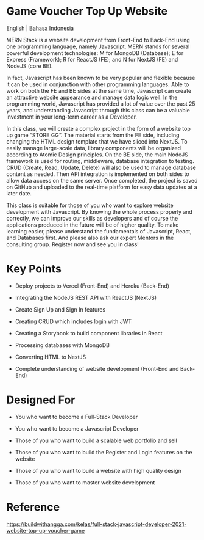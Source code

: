 # Game Voucher Top Up Website

English | [Bahasa Indonesia](./README.id.md)

MERN Stack is a website development from Front-End to Back-End using one programming language, namely Javascript. MERN stands for several powerful development technologies: M for MongoDB (Database); E for Express (Framework); R for ReactJS (FE); and N for NextJS (FE) and NodeJS (core BE).

In fact, Javascript has been known to be very popular and flexible because it can be used in conjunction with other programming languages. Able to work on both the FE and BE sides at the same time, Javascript can create an attractive website appearance and manage data logic well. In the programming world, Javascript has provided a lot of value over the past 25 years, and understanding Javascript through this class can be a valuable investment in your long-term career as a Developer.

In this class, we will create a complex project in the form of a website top up game “STORE GG”. The material starts from the FE side, including changing the HTML design template that we have sliced ​​into NextJS. To easily manage large-scale data, library components will be organized according to Atomic Design principles. On the BE side, the main NodeJS framework is used for routing, middleware, database integration to testing. CRUD (Create, Read, Update, Delete) will also be used to manage database content as needed. Then API integration is implemented on both sides to allow data access on the same server. Once completed, the project is saved on GitHub and uploaded to the real-time platform for easy data updates at a later date.

This class is suitable for those of you who want to explore website development with Javascript. By knowing the whole process properly and correctly, we can improve our skills as developers and of course the applications produced in the future will be of higher quality. To make learning easier, please understand the fundamentals of Javascript, React, and Databases first. And please also ask our expert Mentors in the consulting group. Register now and see you in class!

# Key Points

- Deploy projects to Vercel (Front-End) and Heroku (Back-End)

- Integrating the NodeJS REST API with ReactJS (NextJS)

- Create Sign Up and Sign In features

- Creating CRUD which includes login with JWT

- Creating a Storybook to build component libraries in React

- Processing databases with MongoDB

- Converting HTML to NextJS

- Complete understanding of website development (Front-End and Back-End)

# Designed For

- You who want to become a Full-Stack Developer

- You who want to become a Javascript Developer

- Those of you who want to build a scalable web portfolio and sell

- Those of you who want to build the Register and Login features on the website

- Those of you who want to build a website with high quality design

- Those of you who want to master website development

# Reference

https://buildwithangga.com/kelas/full-stack-javascript-developer-2021-website-top-up-voucher-game
